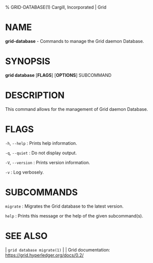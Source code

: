 % GRID-DATABASE(1) Cargill, Incorporated | Grid
<!--
  Copyright 2021 Cargill Incorporated
  Licensed under Creative Commons Attribution 4.0 International License
  https://creativecommons.org/licenses/by/4.0/
-->

NAME
====

**grid-database** - Commands to manage the Grid daemon Database.

SYNOPSIS
========

**grid database** \[**FLAGS**\] \[**OPTIONS**\] SUBCOMMAND

DESCRIPTION
===========

This command allows for the management of Grid daemon Database.

FLAGS
=====

`-h`, `--help`
: Prints help information.

`-q`, `--quiet`
: Do not display output.

`-V`, `--version`
: Prints version information.

`-v`
: Log verbosely.

SUBCOMMANDS
===========

`migrate`
: Migrates the Grid database to the latest version.

`help`
: Prints this message or the help of the given subcommand(s).

SEE ALSO
========
| `grid database migrate(1)`
|
| Grid documentation: https://grid.hyperledger.org/docs/0.2/
